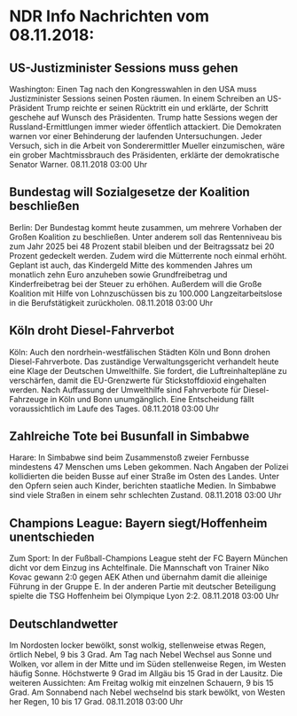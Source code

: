 # NDR Info Nachrichten vom 08.11.2018:


## US-Justizminister Sessions muss gehen
Washington: Einen Tag nach den Kongresswahlen in den USA muss Justizminister Sessions seinen Posten räumen. In einem Schreiben an US-Präsident Trump reichte er seinen Rücktritt ein und erklärte, der Schritt geschehe auf Wunsch des Präsidenten. Trump hatte Sessions wegen der Russland-Ermittlungen immer wieder öffentlich attackiert. Die Demokraten warnen vor einer Behinderung der laufenden Untersuchungen. Jeder Versuch, sich in die Arbeit von Sonderermittler Mueller einzumischen, wäre ein grober Machtmissbrauch des Präsidenten, erklärte der demokratische Senator Warner. 08.11.2018 03:00 Uhr 

## Bundestag will Sozialgesetze der Koalition beschließen
Berlin: Der Bundestag kommt heute zusammen, um mehrere Vorhaben der Großen Koalition zu beschließen. Unter anderem soll das Rentenniveau bis zum Jahr 2025 bei 48 Prozent stabil bleiben und der Beitragssatz bei 20 Prozent gedeckelt werden. Zudem wird die Mütterrente noch einmal erhöht. Geplant ist auch, das Kindergeld Mitte des kommenden Jahres um monatlich zehn Euro anzuheben sowie Grundfreibetrag und Kinderfreibetrag bei der Steuer zu erhöhen. Außerdem will die Große Koalition mit Hilfe von Lohnzuschüssen bis zu 100.000 Langzeitarbeitslose in die Berufstätigkeit zurückholen. 08.11.2018 03:00 Uhr 

## Köln droht Diesel-Fahrverbot
Köln: Auch den nordrhein-westfälischen Städten Köln und Bonn drohen Diesel-Fahrverbote. Das zuständige Verwaltungsgericht verhandelt heute eine Klage der Deutschen Umwelthilfe. Sie fordert, die Luftreinhaltepläne zu verschärfen, damit die EU-Grenzwerte für Stickstoffdioxid eingehalten werden. Nach Auffassung der Umwelthilfe sind Fahrverbote für Diesel-Fahrzeuge in Köln und Bonn unumgänglich. Eine Entscheidung fällt voraussichtlich im Laufe des Tages. 08.11.2018 03:00 Uhr 

## Zahlreiche Tote bei Busunfall in Simbabwe
Harare: In Simbabwe sind beim Zusammenstoß zweier Fernbusse mindestens 47 Menschen ums Leben gekommen. Nach Angaben der Polizei kollidierten die beiden Busse auf einer Straße im Osten des Landes. Unter den Opfern seien auch Kinder, berichten staatliche Medien. In Simbabwe sind viele Straßen in einem sehr schlechten Zustand. 08.11.2018 03:00 Uhr 

## Champions League: Bayern siegt/Hoffenheim unentschieden
Zum Sport: In der Fußball-Champions League steht der FC Bayern München dicht vor dem Einzug ins Achtelfinale. Die Mannschaft von Trainer Niko Kovac gewann 2:0 gegen AEK Athen und übernahm damit die alleinige Führung in der Gruppe E. In der anderen Partie mit deutscher Beteiligung spielte die TSG Hoffenheim bei Olympique Lyon 2:2. 08.11.2018 03:00 Uhr 

## Deutschlandwetter
Im Nordosten locker bewölkt, sonst wolkig, stellenweise etwas Regen, örtlich Nebel, 9 bis 3 Grad. Am Tag nach Nebel Wechsel aus Sonne und Wolken, vor allem in der Mitte und im Süden stellenweise Regen, im Westen häufig Sonne. Höchstwerte 9 Grad im Allgäu bis 15 Grad in der Lausitz. Die weiteren Aussichten: Am Freitag wolkig mit einzelnen Schauern, 9 bis 15 Grad. Am Sonnabend nach Nebel wechselnd bis stark bewölkt, von Westen her Regen, 10 bis 17 Grad. 08.11.2018 03:00 Uhr 
